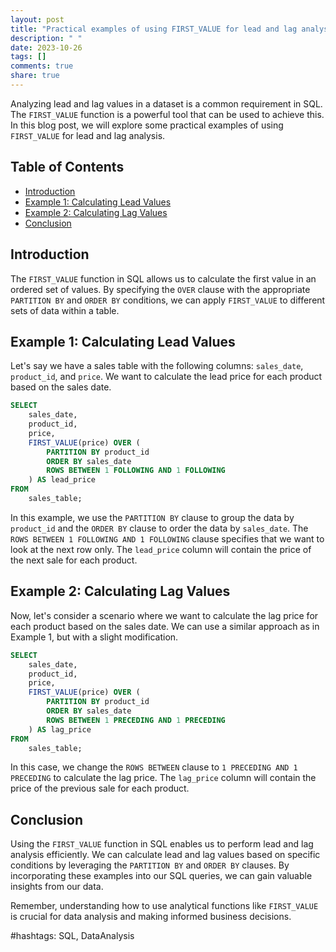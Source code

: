```yaml
---
layout: post
title: "Practical examples of using FIRST_VALUE for lead and lag analysis in SQL"
description: " "
date: 2023-10-26
tags: []
comments: true
share: true
---
```


Analyzing lead and lag values in a dataset is a common requirement in SQL. The `FIRST_VALUE` function is a powerful tool that can be used to achieve this. In this blog post, we will explore some practical examples of using `FIRST_VALUE` for lead and lag analysis.

## Table of Contents
- [Introduction](#introduction)
- [Example 1: Calculating Lead Values](#example-1-calculating-lead-values)
- [Example 2: Calculating Lag Values](#example-2-calculating-lag-values)
- [Conclusion](#conclusion)

## Introduction
The `FIRST_VALUE` function in SQL allows us to calculate the first value in an ordered set of values. By specifying the `OVER` clause with the appropriate `PARTITION BY` and `ORDER BY` conditions, we can apply `FIRST_VALUE` to different sets of data within a table.

## Example 1: Calculating Lead Values
Let's say we have a sales table with the following columns: `sales_date`, `product_id`, and `price`. We want to calculate the lead price for each product based on the sales date.

```sql
SELECT 
    sales_date,
    product_id,
    price,
    FIRST_VALUE(price) OVER (
        PARTITION BY product_id
        ORDER BY sales_date
        ROWS BETWEEN 1 FOLLOWING AND 1 FOLLOWING
    ) AS lead_price
FROM
    sales_table;
```

In this example, we use the `PARTITION BY` clause to group the data by `product_id` and the `ORDER BY` clause to order the data by `sales_date`. The `ROWS BETWEEN 1 FOLLOWING AND 1 FOLLOWING` clause specifies that we want to look at the next row only. The `lead_price` column will contain the price of the next sale for each product.

## Example 2: Calculating Lag Values
Now, let's consider a scenario where we want to calculate the lag price for each product based on the sales date. We can use a similar approach as in Example 1, but with a slight modification.

```sql
SELECT 
    sales_date,
    product_id,
    price,
    FIRST_VALUE(price) OVER (
        PARTITION BY product_id
        ORDER BY sales_date
        ROWS BETWEEN 1 PRECEDING AND 1 PRECEDING
    ) AS lag_price
FROM
    sales_table;
```

In this case, we change the `ROWS BETWEEN` clause to `1 PRECEDING AND 1 PRECEDING` to calculate the lag price. The `lag_price` column will contain the price of the previous sale for each product.

## Conclusion
Using the `FIRST_VALUE` function in SQL enables us to perform lead and lag analysis efficiently. We can calculate lead and lag values based on specific conditions by leveraging the `PARTITION BY` and `ORDER BY` clauses. By incorporating these examples into our SQL queries, we can gain valuable insights from our data.

Remember, understanding how to use analytical functions like `FIRST_VALUE` is crucial for data analysis and making informed business decisions.

#hashtags: SQL, DataAnalysis